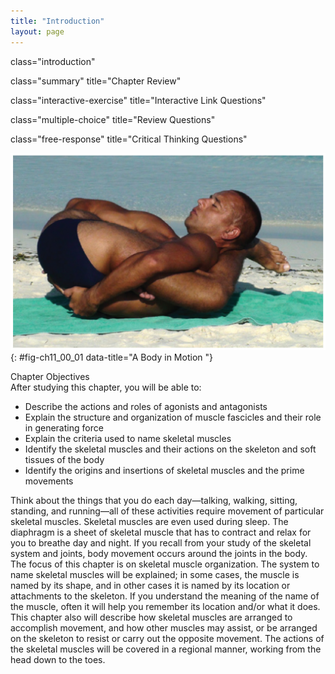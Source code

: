 ```yaml
---
title: "Introduction"
layout: page
---
```



<cnx-pi data-type="cnx.flag.introduction"> class="introduction" </cnx-pi>

<cnx-pi data-type="cnx.eoc">class="summary" title="Chapter Review"</cnx-pi>

<cnx-pi data-type="cnx.eoc">class="interactive-exercise" title="Interactive Link Questions"</cnx-pi>

<cnx-pi data-type="cnx.eoc">class="multiple-choice" title="Review Questions" </cnx-pi>

<cnx-pi data-type="cnx.eoc">class="free-response" title="Critical Thinking Questions"</cnx-pi>

 ![This photo shows a man executing a complicated yoga pose.](../resources/1100_Body_in_Motion.jpg "The muscular system allows us to move, flex and contort our bodies. Practicing yoga, as pictured here, is a good example of the voluntary use of the muscular system. (credit: Dmitry Yanchylenko)"){: #fig-ch11_00_01 data-title="A Body in Motion "}

<div data-type="note" id="eip-773" class="chapter-objectives" markdown="1">
<div data-type="title">
Chapter Objectives
</div>
After studying this chapter, you will be able to:

* Describe the actions and roles of agonists and antagonists
* Explain the structure and organization of muscle fascicles and their role in generating force
* Explain the criteria used to name skeletal muscles
* Identify the skeletal muscles and their actions on the skeleton and soft tissues of the body
* Identify the origins and insertions of skeletal muscles and the prime movements

</div>

Think about the things that you do each day—talking, walking, sitting, standing, and running—all of these activities require movement of particular skeletal muscles. Skeletal muscles are even used during sleep. The diaphragm is a sheet of skeletal muscle that has to contract and relax for you to breathe day and night. If you recall from your study of the skeletal system and joints, body movement occurs around the joints in the body. The focus of this chapter is on skeletal muscle organization. The system to name skeletal muscles will be explained; in some cases, the muscle is named by its shape, and in other cases it is named by its location or attachments to the skeleton. If you understand the meaning of the name of the muscle, often it will help you remember its location and/or what it does. This chapter also will describe how skeletal muscles are arranged to accomplish movement, and how other muscles may assist, or be arranged on the skeleton to resist or carry out the opposite movement. The actions of the skeletal muscles will be covered in a regional manner, working from the head down to the toes.

